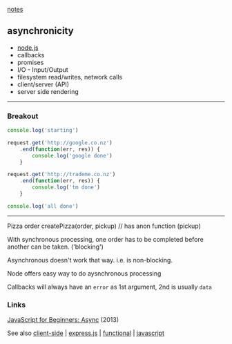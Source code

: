 [notes](index.md)

## asynchronicity
- [node.js](javascript/node.md)
- callbacks
- promises
- I/O - Input/Output
- filesystem read/writes, network calls
- client/server (API)
- server side rendering

---

### Breakout
```javascript
console.log('starting')

request.get('http://google.co.nz')
    .end(function(err, res)) {
        console.log('google done')
    }    

request.get('http://trademe.co.nz')
    .end(function(err, res)) {
        console.log('tm done')
    }    

console.log('all done')
```
----

Pizza order
createPizza(order, pickup)  // has anon function (pickup)

With synchronous processing, one order has to be completed before another can be taken. ('blocking')

Asynchronous doesn't work that way. i.e. is non-blocking.

Node offers easy way to do aysnchronous processing

Callbacks will always have an `error` as 1st argument, 2nd is usually `data`

### Links
[JavaScript for Beginners: Async](http://rowanmanning.com/posts/javascript-for-beginners-async/) (2013)

See also [client-side](client-side.md) | [express.js](javascript/express.md) | [functional](functional.md) | [javascript](javascript/notes.md)
